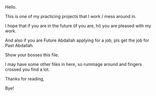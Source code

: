 Hello.

This is one of my practicing projects that I work / mess around in.

I hope that if you are in the future (if you are, hi) you are pleased with my work.

And also if you are Future Abdallah applying for a job, pls get the job for Past Abdallah.

Show your bosses this file.

I may have some other files in here, so rummage around and fingers crossed you find a lot.

Thanks for reading,

Bye! 
